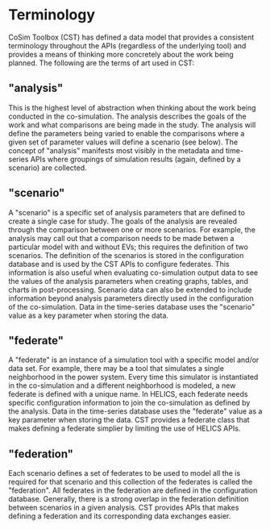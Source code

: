 # Terminology
CoSim Toolbox (CST) has defined a data model that provides a consistent terminology throughout the APIs (regardless of the underlying tool) and provides a means of thinking more concretely about the work being planned. The following are the terms of art used in CST:

## "analysis"
This is the highest level of abstraction when thinking about the work being conducted in the co-simulation. The analysis describes the goals of the work and what comparisons are being made in the study. The analysis will define the parameters being varied to enable the comparisons where a given set of parameter values will define a scenario (see below). The concept of "analysis" manifests most visibly in the metadata and time-series APIs where groupings of simulation results (again, defined by a scenario) are collected.

## "scenario"
A "scenario" is a specific set of analysis parameters that are defined to create a single case for study. The goals of the analysis are revealed through the comparison between one or more scenarios. For example, the analysis may call out that a comparison needs to be made betwen a particular model with and without EVs; this requires the definition of two scenarios. The definition of the scenarios is stored in the configuration database and is used by the CST APIs to configure federates. This information is also useful when evaluating co-simulation output data to see the values of the analysis parameters when creating graphs, tables, and charts in post-processing. Scenario data can also be extended to include information beyond analysis parameters directly used in the configuration of the co-simulation. Data in the time-series database uses the "scenario" value as a key parameter when storing the data.

## "federate"
A "federate" is an instance of a simulation tool with a specific model and/or data set. For example, there may be a tool that simulates a single neighborhood in the power system. Every time this simulator is instantiated in the co-simulation and a different neighborhood is modeled, a new federate is defined with a unique name. In HELICS, each federate needs specific configuration information to join the co-simulation as defined by the analysis. Data in the time-series database uses the "federate" value as a key parameter when storing the data. CST provides a federate class that makes defining a federate simplier by limiting the use of HELICS APIs.

## "federation"
Each scenario defines a set of federates to be used to model all the is required for that scenario and this collection of the federates is called the "federation". All federates in the federation are defined in the configuration database. Generally, there is a strong overlap in the federation definition between scenarios in a given analysis. CST provides APIs that makes defining a federation and its corresponding data exchanges easier.
